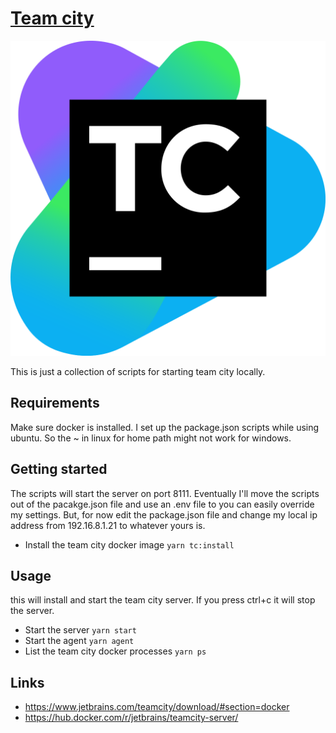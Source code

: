 # [Team city](https://www.jetbrains.com/teamcity/)

![Team city](./images/teamcity-283674.png)

This is just a collection of scripts for starting team city locally. 

## Requirements

Make sure docker is installed. I set up the package.json scripts while using ubuntu. So the ~ in linux for home path might not work for windows. 

## Getting started

The scripts will start the server on port 8111. Eventually I'll move the scripts out of the pacakge.json file and use an .env file to you can easily override my settings.
But, for now edit the package.json file and change my local ip address from 192.16.8.1.21 to whatever yours is.

* Install the team city docker image `yarn tc:install`

## Usage 

this will install and start the team city server. If you press ctrl+c it will stop the server.
 
* Start the server `yarn start`
* Start the agent `yarn agent`
* List the team city docker processes `yarn ps`
 
## Links
* https://www.jetbrains.com/teamcity/download/#section=docker
* https://hub.docker.com/r/jetbrains/teamcity-server/
